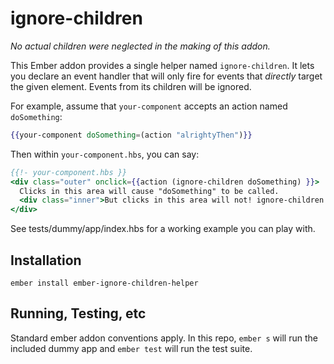 # ignore-children

_No actual children were neglected in the making of this addon._

This Ember addon provides a single helper named `ignore-children`. It lets you declare an event handler that will only fire for events that _directly_ target the given element. Events from its children will be ignored.

For example, assume that `your-component` accepts an action named `doSomething`:

```hbs
{{your-component doSomething=(action "alrightyThen")}}
```

Then within `your-component.hbs`, you can say:

```hbs
{{!- your-component.hbs }}
<div class="outer" onclick={{action (ignore-children doSomething) }}>
  Clicks in this area will cause "doSomething" to be called.
  <div class="inner">But clicks in this area will not! ignore-children is blocking them for us.</div>
</div>
```

See tests/dummy/app/index.hbs for a working example you can play with.

## Installation

`ember install ember-ignore-children-helper`

## Running, Testing, etc

Standard ember addon conventions apply. In this repo, `ember s` will run the included dummy app and `ember test` will run the test suite.

